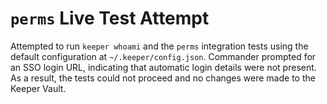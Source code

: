 # `perms` Live Test Attempt

Attempted to run `keeper whoami` and the `perms` integration tests using the
default configuration at `~/.keeper/config.json`. Commander prompted for an SSO
login URL, indicating that automatic login details were not present. As a
result, the tests could not proceed and no changes were made to the Keeper
Vault.
